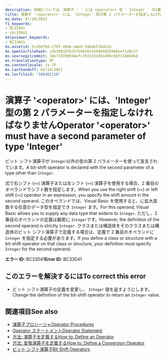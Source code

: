 ```yaml
---
description: 詳細については、演算子 ' ' には <operator> 型 ' Integer ' の2番目のパラメーターを指定しなければなりません
title: 演算子 '<operator>' には、'Integer' 型の第 2 パラメーターを指定しなければなりません
ms.date: 07/20/2015
f1_keywords:
- BC33041
- vbc33041
helpviewer_keywords:
- BC33041
ms.assetid: 5cd56f6d-2f0f-49de-a8e6-59bdb57bdb1d
ms.openlocfilehash: a3b39d2d76357b9810ce59489d35606eef1d8c37
ms.sourcegitcommit: 10e719780594efc781b15295e499c66f316068b8
ms.translationtype: MT
ms.contentlocale: ja-JP
ms.lasthandoff: 02/14/2021
ms.locfileid: "100482118"
---
```

# <a name="operator-operator-must-have-a-second-parameter-of-type-integer"></a><span data-ttu-id="6051f-103">演算子 '\<operator>' には、'Integer' 型の第 2 パラメーターを指定しなければなりません</span><span class="sxs-lookup"><span data-stu-id="6051f-103">Operator '\<operator>' must have a second parameter of type 'Integer'</span></span>

<span data-ttu-id="6051f-104">ビット シフト演算子が `Integer`以外の型の第 2 パラメーターを使って宣言されています。</span><span class="sxs-lookup"><span data-stu-id="6051f-104">A bit-shift operator is declared with the second parameter of a type other than `Integer`.</span></span>  
  
 <span data-ttu-id="6051f-105">式で右シフト (`>>`) 演算子または左シフト (`<<`) 演算子を使用する場合、2 番目のオペランドでシフト数を指定します。</span><span class="sxs-lookup"><span data-stu-id="6051f-105">When you use the right shift (`>>`) or left shift (`<<`) operator in an expression, you specify the shift amount in the second operand.</span></span> <span data-ttu-id="6051f-106">このオペランドでは、Visual Basic を使用すると、に拡大変換する任意のデータ型を指定でき `Integer` ます。</span><span class="sxs-lookup"><span data-stu-id="6051f-106">For this operand, Visual Basic allows you to supply any data type that widens to `Integer`.</span></span> <span data-ttu-id="6051f-107">ただし、2 番目のオペランドの定義は厳密に `Integer`です。</span><span class="sxs-lookup"><span data-stu-id="6051f-107">However, the definition of the second operand is strictly `Integer`.</span></span> <span data-ttu-id="6051f-108">クラスまたは構造体をそのクラスまたは構造体のビット シフト演算子で定義する場合は、定義で 2 番目のオペランドに `Integer` を指定する必要があります。</span><span class="sxs-lookup"><span data-stu-id="6051f-108">If you define a class or structure with a bit-shift operator on that class or structure, your definition must specify `Integer` for the second operand.</span></span>  
  
 <span data-ttu-id="6051f-109">**エラー ID:** BC33041</span><span class="sxs-lookup"><span data-stu-id="6051f-109">**Error ID:** BC33041</span></span>  
  
## <a name="to-correct-this-error"></a><span data-ttu-id="6051f-110">このエラーを解決するには</span><span class="sxs-lookup"><span data-stu-id="6051f-110">To correct this error</span></span>  
  
- <span data-ttu-id="6051f-111">ビット シフト演算子の定義を変更し、 `Integer` 値を返すようにします。</span><span class="sxs-lookup"><span data-stu-id="6051f-111">Change the definition of the bit-shift operator to return an `Integer` value.</span></span>  
  
## <a name="see-also"></a><span data-ttu-id="6051f-112">関連項目</span><span class="sxs-lookup"><span data-stu-id="6051f-112">See also</span></span>

- [<span data-ttu-id="6051f-113">演算子プロシージャ</span><span class="sxs-lookup"><span data-stu-id="6051f-113">Operator Procedures</span></span>](../programming-guide/language-features/procedures/operator-procedures.md)
- [<span data-ttu-id="6051f-114">Operator ステートメント</span><span class="sxs-lookup"><span data-stu-id="6051f-114">Operator Statement</span></span>](../language-reference/statements/operator-statement.md)
- [<span data-ttu-id="6051f-115">方法: 演算子を定義する</span><span class="sxs-lookup"><span data-stu-id="6051f-115">How to: Define an Operator</span></span>](../programming-guide/language-features/procedures/how-to-define-an-operator.md)
- [<span data-ttu-id="6051f-116">方法: 変換演算子を定義する</span><span class="sxs-lookup"><span data-stu-id="6051f-116">How to: Define a Conversion Operator</span></span>](../programming-guide/language-features/procedures/how-to-define-a-conversion-operator.md)
- [<span data-ttu-id="6051f-117">ビット シフト演算子</span><span class="sxs-lookup"><span data-stu-id="6051f-117">Bit Shift Operators</span></span>](../language-reference/operators/bit-shift-operators.md)
